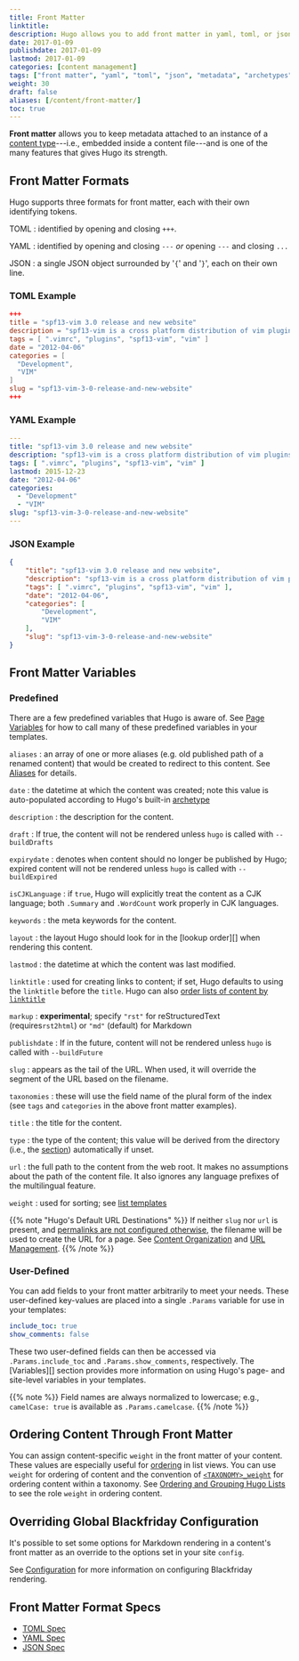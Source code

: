```yaml
---
title: Front Matter
linktitle:
description: Hugo allows you to add front matter in yaml, toml, or json to your content files.
date: 2017-01-09
publishdate: 2017-01-09
lastmod: 2017-01-09
categories: [content management]
tags: ["front matter", "yaml", "toml", "json", "metadata", "archetypes"]
weight: 30
draft: false
aliases: [/content/front-matter/]
toc: true
---
```


**Front matter** allows you to keep metadata attached to an instance of a [content type][]---i.e., embedded inside a content file---and is one of the many features that gives Hugo its strength.

## Front Matter Formats

Hugo supports three formats for front matter, each with their own identifying tokens.

TOML
: identified by opening and closing `+++`.

YAML
: identified by opening and closing `---` *or* opening `---` and closing `...`

JSON
: a single JSON object surrounded by '`{`' and '`}`', each on their own line.

### TOML Example

```toml
+++
title = "spf13-vim 3.0 release and new website"
description = "spf13-vim is a cross platform distribution of vim plugins and resources for Vim."
tags = [ ".vimrc", "plugins", "spf13-vim", "vim" ]
date = "2012-04-06"
categories = [
  "Development",
  "VIM"
]
slug = "spf13-vim-3-0-release-and-new-website"
+++
```

### YAML Example

```yaml
---
title: "spf13-vim 3.0 release and new website"
description: "spf13-vim is a cross platform distribution of vim plugins and resources for Vim."
tags: [ ".vimrc", "plugins", "spf13-vim", "vim" ]
lastmod: 2015-12-23
date: "2012-04-06"
categories:
  - "Development"
  - "VIM"
slug: "spf13-vim-3-0-release-and-new-website"
---
```

### JSON Example

```json
{
    "title": "spf13-vim 3.0 release and new website",
    "description": "spf13-vim is a cross platform distribution of vim plugins and resources for Vim.",
    "tags": [ ".vimrc", "plugins", "spf13-vim", "vim" ],
    "date": "2012-04-06",
    "categories": [
        "Development",
        "VIM"
    ],
    "slug": "spf13-vim-3-0-release-and-new-website"
}
```

## Front Matter Variables

### Predefined

There are a few predefined variables that Hugo is aware of. See [Page Variables][pagevars] for how to call many of these predefined variables in your templates.

`aliases`
: an array of one or more aliases (e.g. old published path of a renamed content) that would be created to redirect to this content. See [Aliases][aliases] for details.

`date`
: the datetime at which the content was created; note this value is auto-populated according to Hugo's built-in [archetype][]

`description`
: the description for the content.

`draft`
: If true, the content will not be rendered unless `hugo` is called with `--buildDrafts`

`expirydate`
: denotes when content should no longer be published by Hugo; expired content will not be rendered unless `hugo` is called with `--buildExpired`

`isCJKLanguage`
: if `true`, Hugo will explicitly treat the content as a CJK language; both `.Summary` and `.WordCount` work properly in CJK languages.

`keywords`
: the meta keywords for the content.

`layout`
: the layout Hugo should look for in the [lookup order][] when rendering this content.

`lastmod`
: the datetime at which the content was last modified.

`linktitle`
: used for creating links to content; if set, Hugo defaults to using the `linktitle` before the `title`. Hugo can also [order lists of content by `linktitle`][bylinktitle]

`markup`
: **experimental**; specify `"rst"` for reStructuredText (requires`rst2html`) or `"md"` (default) for Markdown

`publishdate`
: If in the future, content will not be rendered unless `hugo` is called with `--buildFuture`

`slug`
: appears as the tail of the URL. When used, it will override the segment of the URL based on the filename.

`taxonomies`
: these will use the field name of the plural form of the index (see `tags` and
`categories` in the above front matter examples).

`title`
: the title for the content.

`type`
: the type of the content; this value will be derived from the directory (i.e., the [section][]) automatically if unset.

`url`
: the full path to the content from the web root. It makes no assumptions about the path of the content file. It also ignores any language prefixes of
the multilingual feature.

`weight`
: used for sorting; see [list templates][ordering]

{{% note "Hugo's Default URL Destinations" %}}
If neither `slug` nor `url` is present, and [permalinks are not configured otherwise](/content-management/urls/#permalinks), the filename will be used to create the URL for a page. See [Content Organization](/content-management/organization) and [URL Management](/content-management/urls/).
{{% /note %}}

### User-Defined

You can add fields to your front matter arbitrarily to meet your needs. These user-defined key-values are placed into a single `.Params` variable for use in your templates:

```yaml
include_toc: true
show_comments: false
```

These two user-defined fields can then be accessed via `.Params.include_toc` and `.Params.show_comments`, respectively. The [Variables][] section provides more information on using Hugo's page- and site-level variables in your templates.

{{% note %}}
Field names are always normalized to lowercase; e.g., `camelCase: true` is available as `.Params.camelcase`.
{{% /note %}}

## Ordering Content Through Front Matter

You can assign content-specific `weight` in the front matter of your content. These values are especially useful for [ordering][] in list views. You can use `weight` for ordering of content and the convention of [`<TAXONOMY>_weight`][taxweight] for ordering content within a taxonomy. See [Ordering and Grouping Hugo Lists][ordering] to see the role `weight` in ordering content.

## Overriding Global Blackfriday Configuration

It's possible to set some options for Markdown rendering in a content's front matter as an override to the options set in your site `config`.

See [Configuration][config] for more information on configuring Blackfriday rendering.

## Front Matter Format Specs

* [TOML Spec][]
* [YAML Spec][]
* [JSON Spec][]

[aliases]: /content-management/urls/#aliases/
[archetype]: /content-management/archetypes/
[bylinktitle]: /templates/lists/#by-link-title
[config]: /getting-started/configuration/ "Hugo documentation for site configuration"
[contentorg]: /content-management/organization/
[content type]: /content-management/types/
[JSON Spec]: /documents/ecma-404-json-spec.pdf "Specification for JSON, JavaScript Object Notation"
[lookup]: /content-management/l
[ordering]: /templates/lists/ "Hugo provides multiple ways to sort and order your content in list templates"
[pagevars]: /variables/page/
[section]: /content-management/sections/
[taxweight]: /content-management/taxonomies/
[TOML Spec]: https://github.com/toml-lang/toml "Specification for TOML, Tom's Obvious Minimal Language"
[urls]: /content-management/urls/
[YAML Spec]: http://yaml.org/spec/ "Specification for YAML, YAML Ain't Markup Language"
